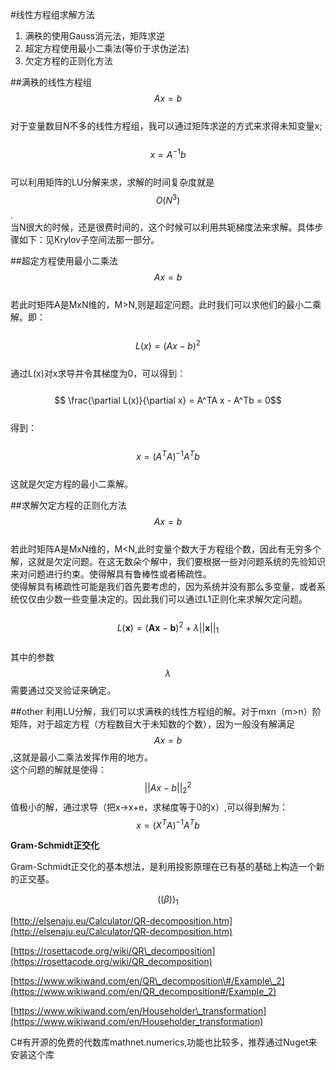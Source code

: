 #线性方程组求解方法
1. 满秩的使用Gauss消元法，矩阵求逆
2. 超定方程使用最小二乘法\(等价于求伪逆法\)
3. 欠定方程的正则化方法

##满秩的线性方程组
&emsp;&emsp;$$Ax=b$$  
对于变量数目N不多的线性方程组，我可以通过矩阵求逆的方式来求得未知变量x;   
&emsp;&emsp;$$x=A^{-1}b$$      
可以利用矩阵的LU分解来求，求解的时间复杂度就是$$O(N^3)$$.  
当N很大的时候，还是很费时间的，这个时候可以利用共轭梯度法来求解。具体步骤如下：见Krylov子空间法那一部分。    

##超定方程使用最小二乘法
&emsp;&emsp;$$Ax=b$$  
若此时矩阵A是MxN维的，M>N,则是超定问题。此时我们可以求他们的最小二乘解。即：    
&emsp;&emsp;$$L(x) = (Ax-b)^2$$  
通过L(x)对x求导并令其梯度为0，可以得到：  
&emsp;&emsp;$$ \frac{\partial L(x)}{\partial x} = A^TA x - A^Tb = 0$$   
得到：  
&emsp;&emsp;$$  x = (A^TA)^{-1}A^Tb$$   
这就是欠定方程的最小二乘解。  

##求解欠定方程的正则化方法
&emsp;&emsp;$$Ax=b$$  
若此时矩阵A是MxN维的，M<N,此时变量个数大于方程组个数，因此有无穷多个解，这就是欠定问题。在这无数朵个解中，我们要根据一些对问题系统的先验知识来对问题进行约束。使得解具有鲁棒性或者稀疏性。  
使得解具有稀疏性可能是我们首先要考虑的，因为系统并没有那么多变量，或者系统仅仅由少数一些变量决定的。因此我们可以通过L1正则化来求解欠定问题。    
&emsp;&emsp;$$L(\mathbf{x}) = (\mathbf{Ax}-\mathbf{b})^2 + \lambda ||\mathbf{x}||_1$$     
其中的参数$$\lambda$$需要通过交叉验证来确定。  

##other
利用LU分解，我们可以求满秩的线性方程组的解。对于mxn（m&gt;n）阶矩阵，对于超定方程（方程数目大于未知数的个数），因为一般没有解满足$$Ax=b$$,这就是最小二乘法发挥作用的地方。  
这个问题的解就是使得： $$||Ax-b||_{2}^{2}$$值极小的解，通过求导（把x-&gt;x+e，求梯度等于0的x）,可以得到解为：$$x = (X^{T}A)^{-1}A^{T}b$$

**Gram-Schmidt正交化**

Gram-Schmidt正交化的基本想法，是利用投影原理在已有基的基础上构造一个新的正交基。

$$((\beta ))_{1}$$

[http://elsenaju.eu/Calculator/QR-decomposition.htm](http://elsenaju.eu/Calculator/QR-decomposition.htm)

[https://rosettacode.org/wiki/QR\_decomposition](https://rosettacode.org/wiki/QR_decomposition)

[https://www.wikiwand.com/en/QR\_decomposition\#/Example\_2](https://www.wikiwand.com/en/QR_decomposition#/Example_2)

[https://www.wikiwand.com/en/Householder\_transformation](https://www.wikiwand.com/en/Householder_transformation)

C\#有开源的免费的代数库mathnet.numerics,功能也比较多，推荐通过Nuget来安装这个库

